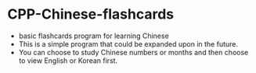 # CPP-Chinese-flashcards
- basic flashcards program for learning Chinese
- This is a simple program that could be expanded upon in the future.
- You can choose to study Chinese numbers or months and then choose to view English or Korean first.
